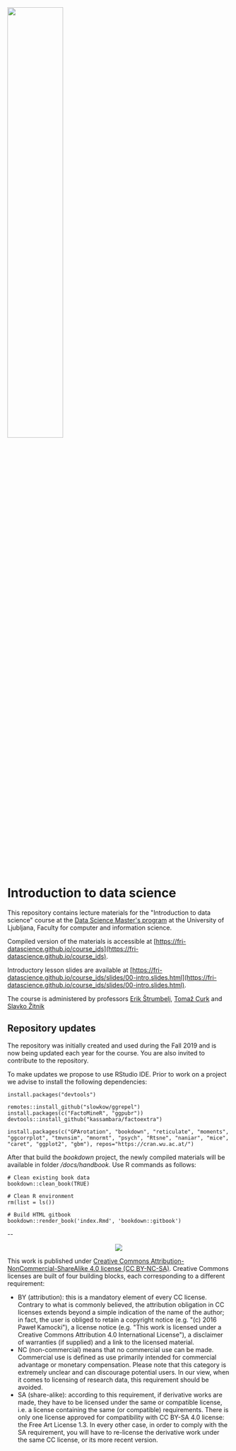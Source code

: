 <img src="logo.svg" width="50%" />

# Introduction to data science

This repository contains lecture materials for the "Introduction to data science" course at the [Data Science Master's program](https://datascience.fri.uni-lj.si) at the University of Ljubljana, Faculty for computer and information science.

Compiled version of the materials is accessible at [https://fri-datascience.github.io/course_ids](https://fri-datascience.github.io/course_ids).

Introductory lesson slides are available at [https://fri-datascience.github.io/course_ids/slides/00-intro.slides.html](https://fri-datascience.github.io/course_ids/slides/00-intro.slides.html).

The course is administered by professors [Erik Štrumbelj](mailto:erik.strumbelj@fri.uni-lj.si), [Tomaž Curk](mailto:tomaz.curk@fri.uni-lj.si) and [Slavko Žitnik](mailto:slavko.zitnik@fri.uni-lj.si)

## Repository updates

The repository was initially created and used during the Fall 2019 and is now being updated each year for the course. You are also invited to contribute to the repository.

To make updates we propose to use RStudio IDE. Prior to work on a project we advise to install the following dependencies:

```
install.packages("devtools")

remotes::install_github("slowkow/ggrepel")
install.packages(c("FactoMineR", "ggpubr"))
devtools::install_github("kassambara/factoextra")

install.packages(c("GPArotation", "bookdown", "reticulate", "moments", "ggcorrplot", "tmvnsim", "mnormt", "psych", "Rtsne", "naniar", "mice", "caret", "ggplot2", "gbm"), repos="https://cran.wu.ac.at/")
```

After that build the *bookdown* project, the newly compiled materials will be available in folder */docs/handbook.* Use R commands as follows:

```
# Clean existing book data
bookdown::clean_book(TRUE)

# Clean R environment
rm(list = ls()) 

# Build HTML gitbook
bookdown::render_book('index.Rmd', 'bookdown::gitbook')
```

--

<center><img src="cc_license.png"></center>

This work is published under [Creative Commons Attribution-NonCommercial-ShareAlike 4.0 license (CC BY-NC-SA)](https://creativecommons.org/licenses/by-nc-sa/4.0/legalcode). Creative Commons licenses are built of four building blocks, each corresponding to a different requirement:

* BY (attribution): this is a mandatory element of every CC license. Contrary to what is commonly believed, the attribution obligation in CC licenses extends beyond a simple indication of the name of the author; in fact, the user is obliged to retain a copyright notice (e.g. "(c) 2016 Paweł Kamocki"), a license notice (e.g. "This work is licensed under a Creative Commons Attribution 4.0 International License"), a disclaimer of warranties (if supplied) and a link to the licensed material.
* NC (non-commercial) means that no commercial use can be made. Commercial use is defined as use primarily intended for commercial advantage or monetary compensation. Please note that this category is extremely unclear and can discourage potential users. In our view, when it comes to licensing of research data, this requirement should be avoided.
* SA (share-alike): according to this requirement, if derivative works are made, they have to be licensed under the same or compatible license, i.e. a license containing the same (or compatible) requirements. There is only one license approved for compatibility with CC BY-SA 4.0 license: the Free Art License 1.3. In every other case, in order to comply with the SA requirement, you will have to re-license the derivative work under the same CC license, or its more recent version.
